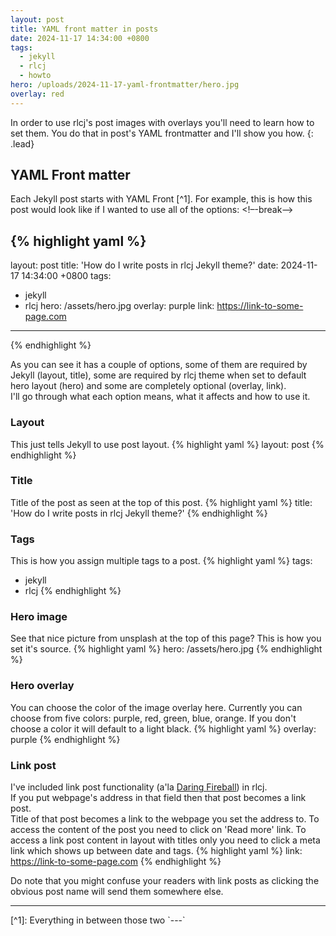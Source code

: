 ```yaml
---
layout: post
title: YAML front matter in posts
date: 2024-11-17 14:34:00 +0800
tags:
  - jekyll
  - rlcj
  - howto
hero: /uploads/2024-11-17-yaml-frontmatter/hero.jpg
overlay: red
---
```


In order to use rlcj's post images with overlays you'll need to learn how to set them. You do that in post's YAML frontmatter and I'll show you how.
{: .lead}

## YAML Front matter
Each Jekyll post starts with YAML Front [^1]. For example, this is how this post would look like if I wanted to use all of the options:
<!–-break-–>

{% highlight yaml %}
---
layout: post
title: 'How do I write posts in rlcj Jekyll theme?'
date: 2024-11-17 14:34:00 +0800
tags:
  - jekyll
  - rlcj
hero: /assets/hero.jpg
overlay: purple
link: https://link-to-some-page.com
---
{% endhighlight %}

As you can see it has a couple of options, some of them are required by Jekyll (layout, title), some are required by rlcj theme when set to default hero layout (hero) and some are completely optional (overlay, link).  
I'll go through what each option means, what it affects and how to use it.

### Layout
This just tells Jekyll to use post layout.
{% highlight yaml %}
layout: post
{% endhighlight %}

### Title
Title of the post as seen at the top of this post.
{% highlight yaml %}
title: 'How do I write posts in rlcj Jekyll theme?'
{% endhighlight %}

### Tags
This is how you assign multiple tags to a post.
{% highlight yaml %}
tags:
  - jekyll
  - rlcj
{% endhighlight %}

### Hero image
See that nice picture from unsplash at the top of this page? This is how you set it's source.
{% highlight yaml %}
hero: /assets/hero.jpg
{% endhighlight %}

### Hero overlay
You can choose the color of the image overlay here.
Currently you can choose from five colors: purple, red, green, blue, orange.
If you don't choose a color it will default to a light black.
{% highlight yaml %}
overlay: purple
{% endhighlight %}

### Link post
I've included link post functionality (a'la [Daring Fireball](http://daringfireball.net/)) in rlcj.  
If you put webpage's address in that field then that post becomes a link post.  
Title of that post becomes a link to the webpage you set the address to. To access the content of the post you need to click on 'Read more' link. To access a link post content in layout with titles only you need to click a meta link which shows up between date and tags.
{% highlight yaml %}
link: https://link-to-some-page.com
{% endhighlight %}

Do note that you might confuse your readers with link posts as clicking the obvious post name will send them somewhere else.

<hr>
[^1]: Everything in between those two `---`